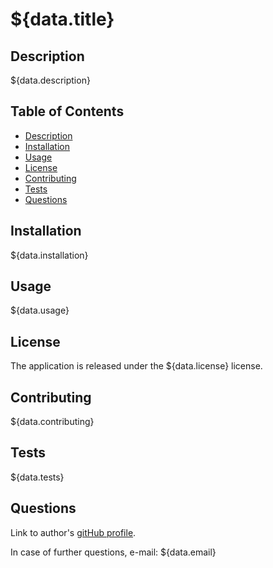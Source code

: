 # ${data.title}

## Description

${data.description}

## Table of Contents

  * [Description](#description)
  * [Installation](#installation)
  * [Usage](#usage)
  * [License](#license)
  * [Contributing](#contributing)
  * [Tests](#tests)
  * [Questions](#questions)

## Installation

${data.installation}

## Usage

${data.usage}

## License

The application is released under the ${data.license} license.

## Contributing

${data.contributing}


## Tests

${data.tests}

## Questions

Link to author's [gitHub profile](https://github.com/${data.username}).

In case of further questions, e-mail: ${data.email}
